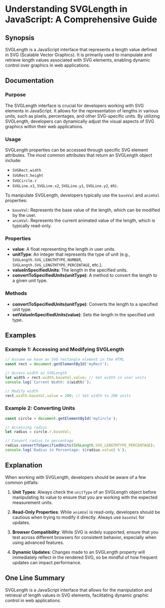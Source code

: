 <!--
Meta Description: # Understanding SVGLength in JavaScript: A Comprehensive Guide ## Synopsis SVGLength is a JavaScript interface that represents a length value defined ...
Meta Keywords: svglength, length, svg, width, value
-->

# Understanding SVGLength in JavaScript: A Comprehensive Guide

## Synopsis
SVGLength is a JavaScript interface that represents a length value defined in SVG (Scalable Vector Graphics). It is primarily used to manipulate and retrieve length values associated with SVG elements, enabling dynamic control over graphics in web applications.

## Documentation
### Purpose
The SVGLength interface is crucial for developers working with SVG elements in JavaScript. It allows for the representation of lengths in various units, such as pixels, percentages, and other SVG-specific units. By utilizing SVGLength, developers can dynamically adjust the visual aspects of SVG graphics within their web applications.

### Usage
SVGLength properties can be accessed through specific SVG element attributes. The most common attributes that return an SVGLength object include:
- `SVGRect.width`
- `SVGRect.height`
- `SVGCircle.r`
- `SVGLine.x1`, `SVGLine.x2`, `SVGLine.y1`, `SVGLine.y2`, etc.

To manipulate SVGLength, developers typically use the `baseVal` and `animVal` properties:
- `baseVal`: Represents the base value of the length, which can be modified by the user.
- `animVal`: Represents the current animated value of the length, which is typically read-only.

### Properties
- **value**: A float representing the length in user units.
- **unitType**: An integer that represents the type of unit (e.g., `SVGLength.SVG_LENGTHTYPE_NUMBER`, `SVGLength.SVG_LENGTHTYPE_PERCENTAGE`, etc.).
- **valueInSpecifiedUnits**: The length in the specified units.
- **convertToSpecifiedUnits(unitType)**: A method to convert the length to a given unit type.

### Methods
- **convertToSpecifiedUnits(unitType)**: Converts the length to a specified unit type.
- **setValueInSpecifiedUnits(value)**: Sets the length in the specified unit type.

## Examples
### Example 1: Accessing and Modifying SVGLength
```javascript
// Assume we have an SVG rectangle element in the HTML
const rect = document.getElementById('myRect');

// Access width as SVGLength
let width = rect.width.baseVal.value; // Get width in user units
console.log(`Current Width: ${width}`);

// Modify width
rect.width.baseVal.value = 200; // Set width to 200 units
```

### Example 2: Converting Units
```javascript
const circle = document.getElementById('myCircle');

// Accessing radius
let radius = circle.r.baseVal;

// Convert radius to percentage
radius.convertToSpecifiedUnits(SVGLength.SVG_LENGTHTYPE_PERCENTAGE);
console.log(`Radius in Percentage: ${radius.value} %`);
```

## Explanation
When working with SVGLength, developers should be aware of a few common pitfalls:

1. **Unit Types**: Always check the `unitType` of an SVGLength object before manipulating its value to ensure that you are working with the expected measurement units.

2. **Read-Only Properties**: While `animVal` is read-only, developers should be cautious when trying to modify it directly. Always use `baseVal` for updates.

3. **Browser Compatibility**: While SVG is widely supported, ensure that you test across different browsers for consistent behavior, especially when using advanced features.

4. **Dynamic Updates**: Changes made to an SVGLength property will immediately reflect in the rendered SVG, so be mindful of how frequent updates can impact performance.

## One Line Summary
SVGLength is a JavaScript interface that allows for the manipulation and retrieval of length values in SVG elements, facilitating dynamic graphic control in web applications.